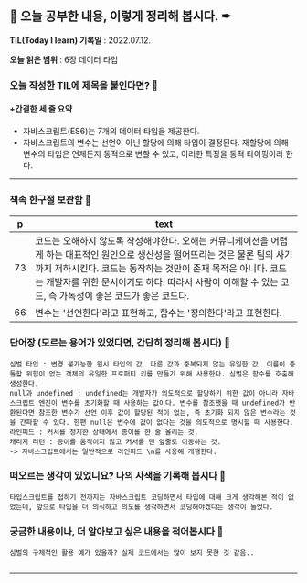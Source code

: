 ## 📕 오늘 공부한 내용, 이렇게 정리해 봅시다. ✒

**TIL(Today I learn) 기록일** : 2022.07.12.

**오늘 읽은 범위** : 6장 데이터 타입

### 오늘 작성한 TIL에 제목을 붙인다면? 📑

#### +간결한 세 줄 요약

- 자바스크립트(ES6)는 7개의 데이터 타입을 제공한다.
- 자바스크립트의 변수는 선언이 아닌 할당에 의해 타입이 결정된다. 재할당에 의해 변수의 타입은 언제든지 동적으로 변할 수 있고, 이러한 특징을 동적 타이핑이라 한다.

---

### 책속 한구절 보관함 📖

| p   | text                                                                                                                                                                                                                                                                                                      |
| --- | --------------------------------------------------------------------------------------------------------------------------------------------------------------------------------------------------------------------------------------------------------------------------------------------------------- |
| 73  | 코드는 오해하지 않도록 작성해야한다. 오해는 커뮤니케이션을 어렵게 하는 대표적인 원인으로 생산성을 떨어뜨리는 것은 물론 팀의 사기까지 저하시킨다. 코드는 동작하는 것만이 존재 목적은 아니다. 코드는 개발자를 위한 문서이기도 하다. 따라서 사람이 이해할 수 있는 코드, 즉 가독성이 좋은 코드가 좋은 코드다. |
| 66  | 변수는 '선언한다'라고 표현하고, 함수는 '정의한다'라고 표현한다.                                                                                                                                                                                                                                           |

### 단어장 (모르는 용어가 있었다면, 간단히 정리해 봅시다) 🔖

```
심벌 타입 : 변경 불가능한 원시 타입의 값. 다른 값과 중복되지 않는 유일한 값. 이름이 충돌할 위험이 없는 객체의 유일한 프로퍼티 키를 만들기 위해 사용한다. 심벌은 함수를 호출해 생성한다.
null과 undefined : undefined는 개발자가 의도적으로 할당하기 위한 값이 아니라 자바스크립트 엔진이 변수를 초기화할 때 사용하는 값이다. 변수를 참조했을 때 undefined가 반환된다면 참조한 변수가 선언 이후 값이 할당된 적이 없는, 즉 초기화 되지 않은 변수라는 것을 간파할 수 있다. 한편 null은 변수에 값이 없다는 것을 의도적으로 명시할 때 사용한다.
라인피드 : 커서를 정지한 상태에서 종이를 한 줄 올리는 것.
캐리지 리턴 : 종이를 움직이지 않고 커서를 맨 앞줄로 이동하는 것.
-> 자바스크립트에서는 일반적으로 라인피드 \n를 사용해 개행한다.
```

### 떠오르는 생각이 있었니요? 나의 사색을 기록해 봅시다 💭

```
타입스크립트를 접하기 전까지는 자바스크립트 코딩하면서 타입에 대해 크게 생각해본 적이 없었는데, 앞으로 타입을 더 의식하고 의도를 생각하면서 코딩해야겠다는 생각이 들었다.

```

### 궁금한 내용이나, 더 알아보고 싶은 내용을 적어봅시다 🤔

```
심벌의 구체적인 활용 예가 있을까? 실제 코드에서는 많이 보지 못한 것 같음..


```

---
